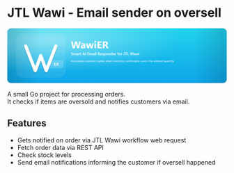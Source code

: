 # JTL Wawi - Email sender on oversell

![WawiER Banner](assets/WawiER-Banner.png)

A small Go project for processing orders.  
It checks if items are oversold and notifies customers via email.

## Features
- Gets notified on order via JTL Wawi workflow web request
- Fetch order data via REST API
- Check stock levels 
- Send email notifications informing the customer if oversell happened